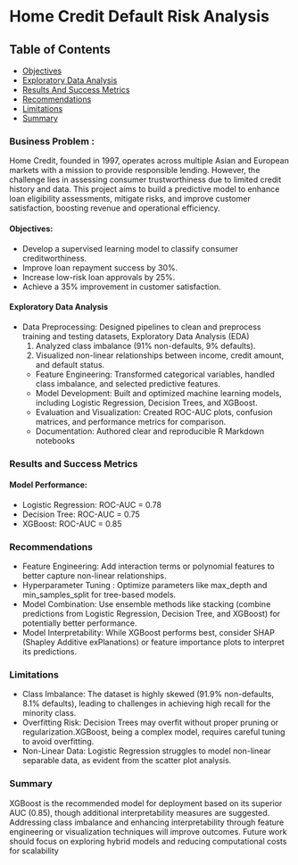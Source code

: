 # Home Credit  Default Risk Analysis

## Table of Contents 
 

 - [Objectives](#objectives)
 - [Exploratory Data Analysis](#exploratory-data-analysis)
 - [Results And Success Metrics](#results-and-success-metrics)
 - [Recommendations](#recommendations)
 - [Limitations](#limitations)
 - [Summary](#summary)
  

### Business Problem : 
 Home Credit, founded in 1997, operates across multiple Asian and European markets with a mission to provide responsible lending. However, the challenge lies in assessing consumer trustworthiness due to limited credit history and data. This project aims to build a predictive model to enhance loan eligibility assessments, mitigate risks, and improve customer satisfaction, boosting revenue and operational efficiency.
#### Objectives:
-	Develop a supervised learning model to classify consumer creditworthiness.
-	Improve loan repayment success by 30%.
-	Increase low-risk loan approvals by 25%.
-	Achieve a 35% improvement in customer satisfaction.
#### Exploratory Data Analysis 
- Data Preprocessing: Designed pipelines to clean and preprocess training and testing datasets, Exploratory Data Analysis (EDA)
   1.	Analyzed class imbalance (91% non-defaults, 9% defaults).
   2. Visualized non-linear relationships between income, credit amount, and default status.
  - Feature Engineering: Transformed categorical variables, handled class imbalance, and selected predictive features.
  - Model Development: Built and optimized machine learning models, including Logistic Regression, Decision Trees, and XGBoost.
  - Evaluation and Visualization: Created ROC-AUC plots, confusion matrices, and performance metrics for comparison.
  -	Documentation: Authored clear and reproducible R Markdown notebooks
### Results and Success Metrics
####	Model Performance:
-	Logistic Regression: ROC-AUC = 0.78
-  Decision Tree: ROC-AUC = 0.75
- 	XGBoost: ROC-AUC = 0.85 

### Recommendations 
- Feature Engineering: Add interaction terms or polynomial features to better capture non-linear relationships.
- Hyperparameter Tuning : Optimize parameters like max_depth and min_samples_split for tree-based models.
- Model Combination: Use ensemble methods like stacking (combine predictions from Logistic Regression, Decision Tree, and XGBoost) for potentially better performance.
- Model Interpretability: While XGBoost performs best, consider SHAP (Shapley Additive exPlanations) or feature importance plots to interpret its predictions.

### Limitations
- Class Imbalance: The dataset is highly skewed (91.9% non-defaults, 8.1% defaults), leading to challenges in achieving high recall for the minority class.
- Overfitting Risk: Decision Trees may overfit without proper pruning or regularization.XGBoost, being a complex model, requires careful tuning to avoid overfitting.
- Non-Linear Data: Logistic Regression struggles to model non-linear separable data, as evident from the scatter plot analysis.

### Summary 
XGBoost is the recommended model for deployment based on its superior AUC (0.85), though additional interpretability measures are suggested. Addressing class imbalance and enhancing interpretability through feature engineering or visualization techniques will improve outcomes. Future work should focus on exploring hybrid models and reducing computational costs for scalability




     


